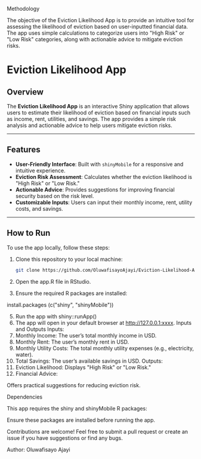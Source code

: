 Methodology


The objective of the Eviction Likelihood App is to provide an intuitive tool for assessing the likelihood of eviction based on user-inputted financial data. The app uses simple calculations to categorize users into "High Risk" or "Low Risk" categories, along with actionable advice to mitigate eviction risks.

# Eviction Likelihood App

## Overview
The **Eviction Likelihood App** is an interactive Shiny application that allows users to estimate their likelihood of eviction based on financial inputs such as income, rent, utilities, and savings. The app provides a simple risk analysis and actionable advice to help users mitigate eviction risks.

---

## Features
- **User-Friendly Interface**: Built with `shinyMobile` for a responsive and intuitive experience.
- **Eviction Risk Assessment**: Calculates whether the eviction likelihood is "High Risk" or "Low Risk."
- **Actionable Advice**: Provides suggestions for improving financial security based on the risk level.
- **Customizable Inputs**: Users can input their monthly income, rent, utility costs, and savings.

---

## How to Run
To use the app locally, follow these steps:

1. Clone this repository to your local machine:
   ```bash
   git clone https://github.com/OluwafisayoAjayi/Eviction-Likelihood-App.git
   
2. Open the app.R file in RStudio.
 
 3. Ensure the required R packages are installed:

install.packages   (c("shiny", "shinyMobile"))

5. Run the app with
  shiny::runApp()
6. The app will open in your default browser at http://127.0.0.1:xxxx.
Inputs and Outputs
Inputs:
1. Monthly Income: The user’s total monthly income in USD.
2. Monthly Rent: The user’s monthly rent in USD.
3. Monthly Utility Costs: The total monthly utility expenses (e.g., electricity, water).
4. Total Savings: The user’s available savings in USD.
Outputs:
1. Eviction Likelihood: Displays "High Risk" or "Low Risk."
2. Financial Advice:

 Offers practical suggestions for reducing eviction risk.

 
Dependencies

This app requires the shiny and shinyMobile R packages:


Ensure these packages are installed before running the app.

Contributions are welcome! Feel free to submit a pull request or create an issue if you have suggestions or find any bugs.



Author:
Oluwafisayo Ajayi





